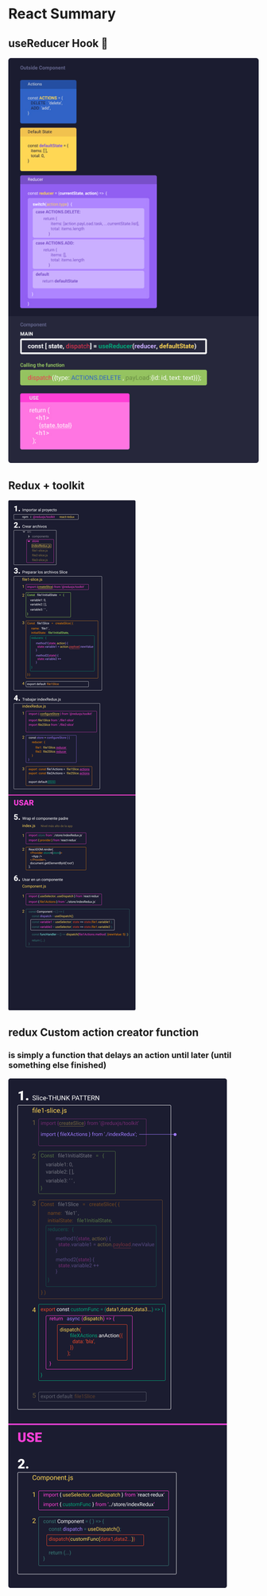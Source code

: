 # React Summary
## useReducer Hook 🎣
![](./images/reducer.jpg)
## Redux + toolkit
![](./images/reduxToolkit.jpg)
## redux Custom action creator function
### is simply a function that delays an action until later (until something else finished)
![](./images/redux-thunk.jpg)

